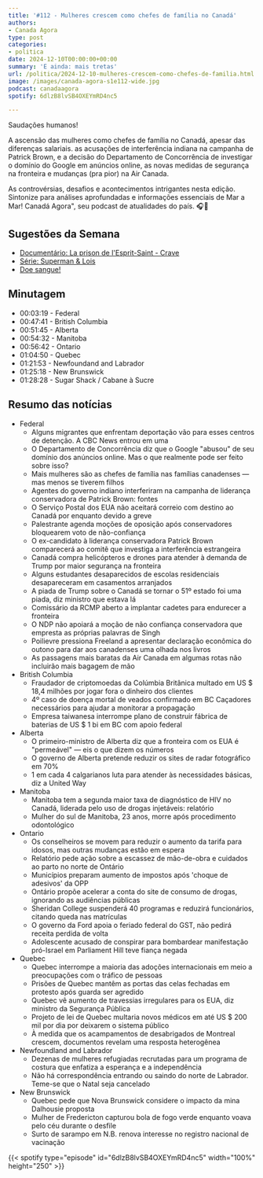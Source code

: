 ```yaml
---
title: '#112 - Mulheres crescem como chefes de família no Canadá'
authors:
- Canada Agora
type: post
categories:
- politica
date: 2024-12-10T00:00:00+00:00
summary: 'E ainda: mais tretas'
url: /politica/2024-12-10-mulheres-crescem-como-chefes-de-familia.html
image: /images/canada-agora-s1e112-wide.jpg
podcast: canadaagora
spotify: 6dlzB8lvSB4OXEYmRD4nc5

---
```


Saudações humanos!

A ascensão das mulheres como chefes de família no Canadá, apesar das diferenças salariais. as acusações de interferência indiana na campanha de Patrick Brown, e a decisão do Departamento de Concorrência de investigar o domínio do Google em anúncios online, as novas medidas de segurança na fronteira e mudanças (pra pior) na Air Canada.

As controvérsias, desafios e acontecimentos intrigantes nesta edição. Sintonize para análises aprofundadas e informações essenciais de Mar a Mar! Canadá Agora", seu podcast de atualidades
do país. 🎧📰

## Sugestões da Semana

- [Documentário: La prison de l'Esprit-Saint - Crave](https://www.crave.ca/fr/tv-shows/la-prison-de-lesprit-saint)
- [Série: Superman & Lois](https://www.imdb.com/title/tt11192306/)
- [Doe sangue!](https://blood.ca)

## Minutagem
- 00:03:19 - Federal
- 00:47:41 - British Columbia
- 00:51:45 - Alberta
- 00:54:32 - Manitoba
- 00:56:42 - Ontario
- 01:04:50 - Quebec
- 01:21:53 - Newfoundand and Labrador
- 01:25:18 - New Brunswick
- 01:28:28 - Sugar Shack / Cabane à Sucre

## Resumo das notícias
- Federal
  - Alguns migrantes que enfrentam deportação vão para esses centros de detenção. A CBC News entrou em uma
  - O Departamento de Concorrência diz que o Google "abusou" de seu domínio dos anúncios online. Mas o que realmente pode ser feito sobre isso?
  - Mais mulheres são as chefes de família nas famílias canadenses — mas menos se tiverem filhos
  - Agentes do governo indiano interferiram na campanha de liderança conservadora de Patrick Brown: fontes
  - O Serviço Postal dos EUA não aceitará correio com destino ao Canadá por enquanto devido a greve
  - Palestrante agenda moções de oposição após conservadores bloquearem voto de não-confiança
  - O ex-candidato à liderança conservadora Patrick Brown comparecerá ao comitê que investiga a interferência estrangeira
  - Canadá compra helicópteros e drones para atender à demanda de Trump por maior segurança na fronteira
  - Alguns estudantes desaparecidos de escolas residenciais desapareceram em casamentos arranjados
  - A piada de Trump sobre o Canadá se tornar o 51º estado foi uma piada, diz ministro que estava lá
  - Comissário da RCMP aberto a implantar cadetes para endurecer a fronteira
  - O NDP não apoiará a moção de não confiança conservadora que empresta as próprias palavras de Singh
  - Poilievre pressiona Freeland a apresentar declaração econômica do outono para dar aos canadenses uma olhada nos livros
  - As passagens mais baratas da Air Canada em algumas rotas não incluirão mais bagagem de mão
- British Columbia
  - Fraudador de criptomoedas da Colúmbia Britânica multado em US $ 18,4 milhões por jogar fora o dinheiro dos clientes
  - 4º caso de doença mortal de veados confirmado em BC Caçadores necessários para ajudar a monitorar a propagação
  - Empresa taiwanesa interrompe plano de construir fábrica de baterias de US $ 1 bi em BC com apoio federal
- Alberta
  - O primeiro-ministro de Alberta diz que a fronteira com os EUA é "permeável" — eis o que dizem os números
  - O governo de Alberta pretende reduzir os sites de radar fotográfico em 70%
  - 1 em cada 4 calgarianos luta para atender às necessidades básicas, diz a United Way
- Manitoba
  - Manitoba tem a segunda maior taxa de diagnóstico de HIV no Canadá, liderada pelo uso de drogas injetáveis: relatório
  - Mulher do sul de Manitoba, 23 anos, morre após procedimento odontológico
- Ontario
  - Os conselheiros se movem para reduzir o aumento da tarifa para idosos, mas outras mudanças estão em espera
  - Relatório pede ação sobre a escassez de mão-de-obra e cuidados ao parto no norte de Ontário
  - Municípios preparam aumento de impostos após 'choque de adesivos' da OPP
  - Ontário propõe acelerar a conta do site de consumo de drogas, ignorando as audiências públicas
  - Sheridan College suspenderá 40 programas e reduzirá funcionários, citando queda nas matrículas
  - O governo da Ford apoia o feriado federal do GST, não pedirá receita perdida de volta
  - Adolescente acusado de conspirar para bombardear manifestação pró-Israel em Parliament Hill teve fiança negada
- Quebec
  - Quebec interrompe a maioria das adoções internacionais em meio a preocupações com o tráfico de pessoas
  - Prisões de Quebec mantêm as portas das celas fechadas em protesto após guarda ser agredido
  - Quebec vê aumento de travessias irregulares para os EUA, diz ministro da Segurança Pública
  - Projeto de lei de Quebec multaria novos médicos em até US $ 200 mil por dia por deixarem o sistema público
  - À medida que os acampamentos de desabrigados de Montreal crescem, documentos revelam uma resposta heterogênea
- Newfoundland and Labrador
  - Dezenas de mulheres refugiadas recrutadas para um programa de costura que enfatiza a esperança e a independência
  - Não há correspondência entrando ou saindo do norte de Labrador. Teme-se que o Natal seja cancelado
- New Brunswick
  - Quebec pede que Nova Brunswick considere o impacto da mina Dalhousie proposta
  - Mulher de Fredericton capturou bola de fogo verde enquanto voava pelo céu durante o desfile
  - Surto de sarampo em N.B. renova interesse no registro nacional de vacinação

{{< spotify type="episode" id="6dlzB8lvSB4OXEYmRD4nc5" width="100%" height="250" >}}

